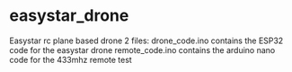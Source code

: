 # easystar_drone
Easystar rc plane based drone
2 files:
drone_code.ino contains the ESP32 code for the easystar drone
remote_code.ino contains the arduino nano code for the 433mhz remote
test